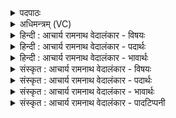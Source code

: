 <details><summary>पदपाठः</summary>

देवे꣡भ्यः꣢꣯। त्वा꣣। म꣡दा꣢꣯य। कम्। सृ꣣जान꣢म्। अ꣡ति꣢꣯। मे꣣ष्यः꣢꣯। सम्। गो꣡भिः꣢꣯। वा꣣सयामसि। ११८२।
</details>

<details><summary>अधिमन्त्रम् (VC)</summary>

- पवमानः सोमः
- असितः काश्यपो देवलो वा
- गायत्री
- षड्जः
</details>

<details><summary>हिन्दी : आचार्य रामनाथ वेदालंकार - विषयः</summary>

अब जगदीश्वर को सम्बोधन करते हैं।
</details>

<details><summary>हिन्दी : आचार्य रामनाथ वेदालंकार - पदार्थः</summary>

पदार्थान्वयभाषाः -  हे सोम अर्थात् जगत्स्रष्टा परमेश्वर! (मेष्यः)सींचनेवाली आनन्द-धाराएँ(अति सृजानम्)छोड़ते हुए, (कम्)सुखस्वरूप(त्वा)तुझे(देवेभ्यः)आत्मा,मन बुद्धि आदि के(मदाय)हर्ष के लिए हम(गोभिः)स्तुति-वाणियों से(संवासयामसि)संछादित करते हैं ॥५॥
</details>

<details><summary>हिन्दी : आचार्य रामनाथ वेदालंकार - भावार्थः</summary>

भावार्थभाषाः -  जगत्पति परमेश्वर उपासकों को आनन्द की धाराओं से सींचता हुआ और उनके आत्मा,मन,बुद्धि आदियों को तृप्त करता हुआ उनका उपकार करता है ॥५॥
</details>

<details><summary>संस्कृत : आचार्य रामनाथ वेदालंकार - विषयः</summary>

अथ जगदीश्वरः सम्बोध्यते।
</details>

<details><summary>संस्कृत : आचार्य रामनाथ वेदालंकार - पदार्थः</summary>

पदार्थान्वयभाषाः -  हे सोम जगत्स्रष्टः परमेश्वर! (मेष्यः)मेषीः सेक्त्रीः आनन्दधाराः।[मिषु सेचने,भ्वादिः। अत्र वा छन्दसि सर्वे विधयो भवन्तीति पूर्वसवर्णदीर्घविकल्पनाद् यणि रूपम्।] (अति सृजानम्)विसृजन्तम्, (कम्)सुखस्वरूपम्(त्वा)त्वाम्(देवेभ्यः)आत्ममनोबुद्ध्यादिभ्यः।[षष्ठ्यर्थे चतुर्थी।] (मदाय)हर्षाय,वयम्(गोभिः)स्तुतिवाग्भिः(सं वासयामसि)सञ्छादयामः।[वस आच्छादने,णिजन्तः,इदन्तो मसि]॥५॥
</details>

<details><summary>संस्कृत : आचार्य रामनाथ वेदालंकार - भावार्थः</summary>

भावार्थभाषाः -  जगत्पतिः परमेश्वर उपासकानानन्दधाराभिः सिञ्चंस्तेषामात्ममनोबुद्ध्यादीनि च तर्पयंस्तानुपकरोति ॥५॥
</details>

<details><summary>संस्कृत : आचार्य रामनाथ वेदालंकार - पादटिप्पनी</summary>

टिप्पणी:   १.ऋ० ९।८।५।
</details>